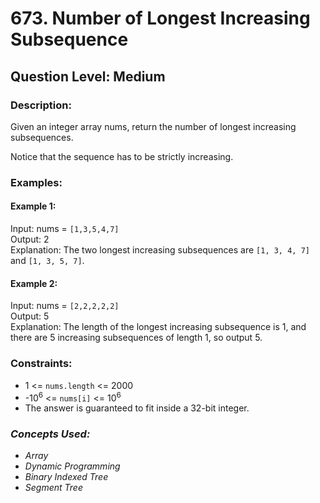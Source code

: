 # 673. Number of Longest Increasing Subsequence
## Question Level: Medium
### Description:
Given an integer array nums, return the number of longest increasing subsequences.

Notice that the sequence has to be strictly increasing.

### Examples:
#### Example 1:

Input: nums = `[1,3,5,4,7]`  
Output: 2  
Explanation: The two longest increasing subsequences are `[1, 3, 4, 7]` and `[1, 3, 5, 7]`.  
#### Example 2:

Input: nums = `[2,2,2,2,2]`  
Output: 5  
Explanation: The length of the longest increasing subsequence is 1, and there are 5 increasing subsequences of length 1, so output 5.  

### Constraints:

- 1 <= `nums.length` <= 2000
- -10<sup>6</sup> <= `nums[i]` <= 10<sup>6</sup>
- The answer is guaranteed to fit inside a 32-bit integer.

### <i>Concepts Used:
- Array
- Dynamic Programming
- Binary Indexed Tree
- Segment Tree</i>